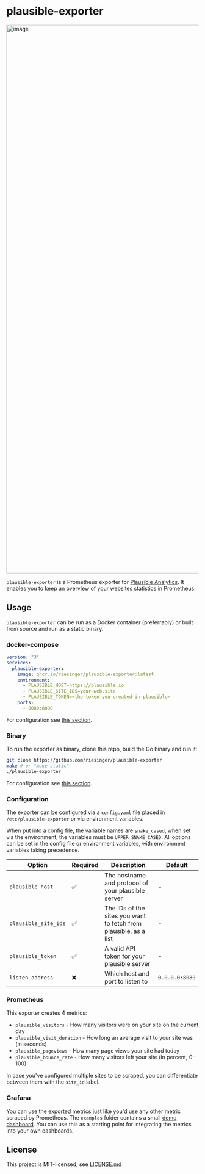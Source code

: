 # plausible-exporter

<img width="1438" alt="image" src="https://user-images.githubusercontent.com/6919894/193658233-18ecc4a2-52c7-4c48-b409-d315a4a44c41.png">

`plausible-exporter` is a Prometheus exporter for [Plausible Analytics](https://plausible.io).
It enables you to keep an overview of your websites statistics in Prometheus.

## Usage

`plausible-exporter` can be run as a Docker container (preferrably) or built from source and run as a static binary.

### docker-compose

```yaml
version: "3"
services:
  plausible-exporter:
    image: ghcr.io/riesinger/plausible-exporter:latest
    environment:
      - PLAUSIBLE_HOST=https://plausible.io
      - PLAUSIBLE_SITE_IDS=your-web.site
      - PLAUSIBLE_TOKEN=<the-token-you-created-in-plausible>
    ports:
      - 8080:8080
```

For configuration see [this section](#configuration).

### Binary

To run the exporter as binary, clone this repo, build the Go binary and run it:

```sh
git clone https://github.com/riesinger/plausible-exporter
make # or "make static"
./plausible-exporter
```

For configuration see [this section](#configuration).

### Configuration

The exporter can be configured via a `config.yaml` file placed in `/etc/plausible-exporter` or via environment variables.

When put into a config file, the variable names are `snake_cased`, when set via the environment, the variables must be `UPPER_SNAKE_CASED`.
All options can be set in the config file or environment variables, with environment variables taking precedence.

| Option               | Required | Description                                                      | Default        |
| -------------------- | -------- | ---------------------------------------------------------------- | -------------- |
| `plausible_host`     | ✅       | The hostname and protocol of your plausible server               | -              |
| `plausible_site_ids` | ✅       | The IDs of the sites you want to fetch from plausible, as a list | -              |
| `plausible_token`    | ✅       | A valid API token for your plausible server                      | -              |
| `listen_address`     | ❌       | Which host and port to listen to                                 | `0.0.0.0:8080` |

### Prometheus

This exporter creates 4 metrics:

- `plausible_visitors` - How many visitors were on your site on the current day
- `plausible_visit_duration` - How long an average visit to your site was (in seconds)
- `plausible_pageviews` - How many page views your site had today
- `plausible_bounce_rate` - How many visitors left your site (in percent, 0-100)

In case you've configured multiple sites to be scraped, you can differentiate between them with the `site_id` label.

### Grafana

You can use the exported metrics just like you'd use any other metric scraped by Prometheus.
The `examples` folder contains a small [demo dashboard](./examples/grafana-dashboard.json). You can use this as a starting point for integrating the metrics into your own dashboards.

## License

This project is MIT-licensed, see [LICENSE.md](./LICENSE.md)
